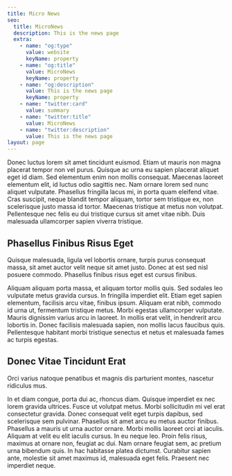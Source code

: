 ```yaml
---
title: Micro News
seo:
  title: MicroNews
  description: This is the news page
  extra:
    - name: "og:type"
      value: website
      keyName: property
    - name: "og:title"
      value: MicroNews
      keyName: property
    - name: "og:description"
      value: This is the news page
      keyName: property
    - name: "twitter:card"
      value: summary
    - name: "twitter:title"
      value: MicroNews
    - name: "twitter:description"
      value: This is the news page
layout: page
---
```


<!-- @format -->

Donec luctus lorem sit amet tincidunt euismod. Etiam ut mauris non magna placerat tempor non
vel purus. Quisque ac urna eu sapien placerat aliquet eget id diam. Sed elementum enim non
mollis consequat. Maecenas laoreet elementum elit, id luctus odio sagittis nec. Nam ornare
lorem sed nunc aliquet vulputate. Phasellus fringilla lacus mi, in porta quam eleifend
vitae. Cras suscipit, neque blandit tempor aliquam, tortor sem tristique ex, non scelerisque
justo massa id tortor. Maecenas tristique at metus non volutpat. Pellentesque nec felis eu
dui tristique cursus sit amet vitae nibh. Duis malesuada ullamcorper sapien viverra
tristique.

## Phasellus Finibus Risus Eget

Quisque malesuada, ligula vel lobortis ornare, turpis purus consequat massa, sit amet auctor
velit neque sit amet justo. Donec at est sed nisl posuere commodo. Phasellus finibus risus
eget est cursus finibus.

Aliquam aliquam porta massa, et aliquam tortor mollis quis. Sed sodales leo vulputate metus
gravida cursus. In fringilla imperdiet elit. Etiam eget sapien elementum, facilisis arcu
vitae, finibus ipsum. Aliquam erat nibh, commodo id urna ut, fermentum tristique metus.
Morbi egestas ullamcorper vulputate. Mauris dignissim varius arcu in laoreet. In mollis erat
velit, in hendrerit arcu lobortis in. Donec facilisis malesuada sapien, non mollis lacus
faucibus quis. Pellentesque habitant morbi tristique senectus et netus et malesuada fames ac
turpis egestas.

## Donec Vitae Tincidunt Erat

Orci varius natoque penatibus et magnis dis parturient montes, nascetur ridiculus mus.

In et diam congue, porta dui ac, rhoncus diam. Quisque imperdiet ex nec lorem gravida
ultrices. Fusce ut volutpat metus. Morbi sollicitudin mi vel erat consectetur gravida. Donec
consequat velit eget turpis dapibus, sed scelerisque sem pulvinar. Phasellus sit amet arcu
eu metus auctor finibus. Phasellus a mauris ut urna auctor ornare. Morbi mollis laoreet orci
at iaculis. Aliquam at velit eu elit iaculis cursus. In eu neque leo. Proin felis risus,
maximus at ornare non, feugiat ac dui. Nam ornare feugiat sem, ac pretium urna bibendum
quis. In hac habitasse platea dictumst. Curabitur sapien ante, molestie sit amet maximus id,
malesuada eget felis. Praesent nec imperdiet neque.
